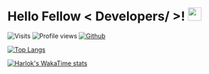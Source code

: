 <h1> Hello Fellow < Developers/ >! <img src = "https://raw.githubusercontent.com/MartinHeinz/MartinHeinz/master/wave.gif" width = 30px> </h1>
  <p align='center'>
</p>

![Visits](https://img.shields.io/badge/Visits-12169-blue)
![Profile views](https://visitor-badge.glitch.me/badge?page_id=Athroscf.Athroscf)
[![Github](https://img.shields.io/github/followers/Aditya664?label=Follow&style=social)](https://github.com/Aditya664)

[![Top Langs](https://github-readme-stats.vercel.app/api/top-langs/?username=athroscf)](https://github.com/athroscf/github-readme-stats)

[![Harlok's WakaTime stats](https://github-readme-stats.vercel.app/api/wakatime?username=@athroscf)](https://github.com/athroscf/github-readme-stats)
